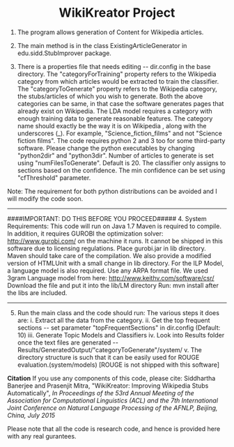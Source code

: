 <h1 align=center>WikiKreator Project</h1>

1. The program allows generation of Content for Wikipedia articles. 

2. The main method is in the class ExistingArticleGenerator in edu.sidd.StubImprover package. 

3. There is a properties file that needs editing -- dir.config in the base directory. 
The "categoryForTraining" property refers to the Wikipedia category from which articles would be extracted to train the classifier.
The "categoryToGenerate" property refers to the Wikipedia category, the stubs/articles of which you wish to generate.
Both the above categories can be same, in that case the software generates pages that already exist on Wikipedia.
The LDA model requires a category with enough training data to generate reasonable features.
The category name should exactly be the way it is on Wikipedia , along with the underscores (_). For example, "Science_fiction_films" and not "Science fiction films".
The code requires python 2 and 3 too for some third-party software.
Please change the python executables by changing "python2dir" and "python3dir".
Number of articles to generate is set using "numFilesToGenerate". Default is 20.
The classifier only assigns to sections based on the confidence. The min confidence can be set using "cfThreshold" parameter.

Note: The requirement for both python distributions can be avoided and I will modify the code soon. 

****************************************************************************************************************
####IMPORTANT: DO THIS BEFORE YOU PROCEED#####
4. System Requirements:
This code will run on Java 1.7
Maven is required to compile.
In addition, it requires GUROBI the optimization solver: http://www.gurobi.com/ on the machine it runs. It cannot be shipped in this software due to licensing regulations.
Place gurobi.jar in lib directory. Maven should take care of the compilation. 
We also provide a modified version of HTMLUnit with a small change in lib directory. 
For the ILP Model, a language model is also required. Use any ARPA format file. 
We used 3gram Language model from here: http://www.keithv.com/software/csr/
Download the file and put it into the lib/LM directory
Run: mvn install after the libs are included.	
******************************************************************************************************************

5. Run the main class and the code should run: The various steps it does are:
	i. Extract all the data from the category.
	ii. Get the top frequent sections -- set parameter "topFrequentSections" in dir.config (Default: 10)
	iii. Generate Topic Models and Classifiers
	iv. Look into Results folder once the text files are generated -- Results/GeneratedOutput/"categoryToGenerate"/system/
	v. The directory structure is such that it can be easily used for ROUGE evaluation.(system/models) [ROUGE is not shipped with this software]



**Citation**
If you use any components of this code, please cite:
Siddhartha Banerjee and Prasenjit Mitra, "WikiKreator: Improving Wikipedia Stubs Automatically", *In Proceedings of the 53rd Annual Meeting of the Association for Computational Linguistics (ACL) and the 7th International Joint Conference on Natural Language Processing of the AFNLP, Beijing, China, July 2015* 

Please note that all the code is research code, and hence is provided here with any real gurantees. 
